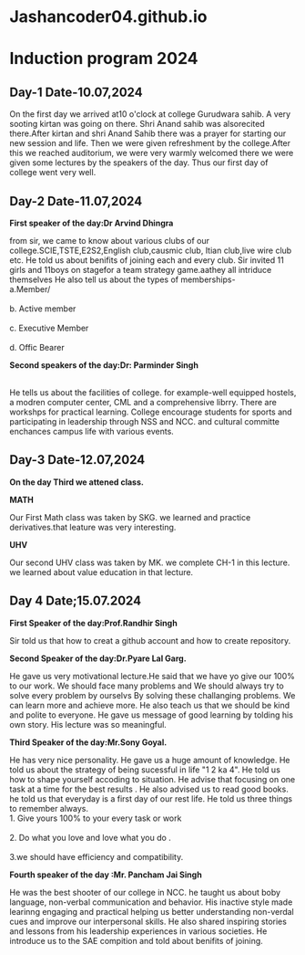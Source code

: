<h1>Jashancoder04.github.io</h1>
<h1>Induction program 2024</h1
<p></p>
<h2>Day-1 Date-10.07,2024</h2>
<p>On the first day we arrived at10 o'clock at college Gurudwara sahib. A very  sooting kirtan was going on there. Shri Anand sahib was alsorecited there.After kirtan
and shri Anand Sahib there was a prayer for starting our new session and life. Then we were given refreshment by the college.After this we reached auditorium, we were 
very warmly welcomed there we were given some lectures by the speakers of the day. Thus our first day of college went very well.</p>
<h2>Day-2 Date-11.07,2024</h2>
<p> <b>First speaker of the day:Dr Arvind Dhingra</b></p>
<p>from sir, we came to know about various clubs of our college.SCIE,TSTE,E2S2,English club,causmic club, Itian club,live wire club etc. He told us 
about benifits of joining each and every club. Sir invited 11 girls and 11boys on stagefor a team strategy game.aathey all intriduce themselves
He also tell us about the types of memberships-
<br>a.Member/<br>
<br>b. Active member</br>
<br>c. Executive Member</br>
<br>d. Offic Bearer</br>
<p><b> Second speakers of the day:Dr: Parminder Singh </b></p>
<br> He tells us about the facilities of college. for example-well equipped hostels, a modren computer center, CML and a comprehensive librry. There
are workshps for practical learning. College encourage students for sports and participating in leadership through NSS and NCC. and cultural committe enchances campus life 
with various events.</br></p>
<h2>Day-3 Date-12.07,2024</h2>
<p><b>On the day Third we attened class.</b></p>
<p><b>MATH</b></p>
<p>Our First Math class was taken by SKG. we learned and practice derivatives.that leature was very interesting.</p>
<p><b> UHV</b></p>
<p> Our second UHV class was taken by MK. we complete CH-1 in this lecture. we learned about value education in that lecture.</p>
<h2>Day 4 Date;15.07.2024 </h2>
<p><b>First Speaker of the day:Prof.Randhir Singh</b> </p> 
<p>Sir told us that how to creat a github account and how to create repository.</p>
<p><b>Second Speaker of the day:Dr.Pyare Lal Garg.</b></p>
<p>He gave us very motivational lecture.He said that we have yo give our 100% to our work. We should face many problems and We should always try to solve every problem by ourselvs By solving these challanging problems. We can learn more and achieve more. He also teach us that we should be kind and polite to everyone. He gave us message of good learning by tolding his own story. His lecture was so meaningful.</p>
<p><b>Third Speaker of the day:Mr.Sony Goyal.</b></p>
<p>He has very nice personality. He gave us a huge amount of knowledge. He told us about the strategy of being sucessful in life "1  2 ka 4". He told us how to shape yourself accoding to situation. He advise that focusing on one task at a time for the best results . He also advised us to read good books. he told us that everyday is a first day of our rest life. He told us three things to remember always.<br>1. Give yours 100% to your every task or work </br> 
<br>2. Do what you love and love what you do .</br>
<br> 3.we should have efficiency and compatibility.</br></p>
<p><b>Fourth speaker of the day :Mr. Pancham Jai Singh</b></p>
<p>He was the best shooter of our college in NCC. he taught us about boby language, non-verbal communication and behavior. His inactive style made learinng engaging and
practical helping us better understanding non-verdal cues and improve our interpersonal skills. He also shared inspiring stories and lessons from his leadership experiences in various societies. He introduce us to the SAE compition and told about benifits of joining.</p>
                                                      
